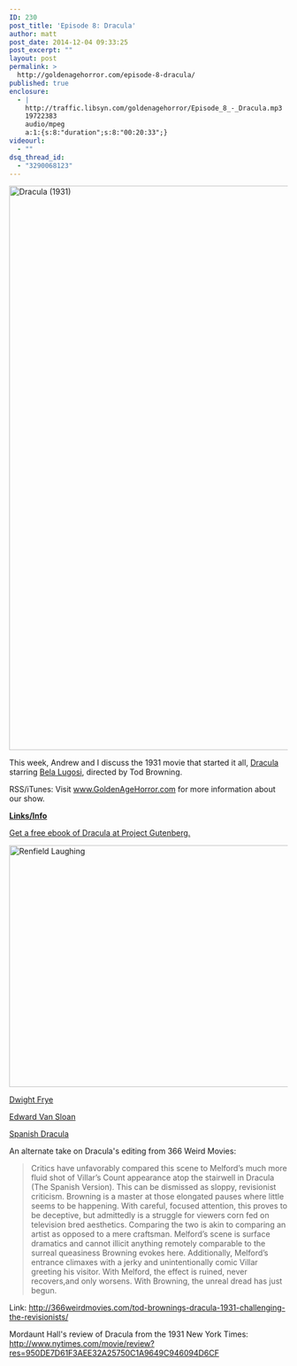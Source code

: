 ```yaml
---
ID: 230
post_title: 'Episode 8: Dracula'
author: matt
post_date: 2014-12-04 09:33:25
post_excerpt: ""
layout: post
permalink: >
  http://goldenagehorror.com/episode-8-dracula/
published: true
enclosure:
  - |
    http://traffic.libsyn.com/goldenagehorror/Episode_8_-_Dracula.mp3
    19722383
    audio/mpeg
    a:1:{s:8:"duration";s:8:"00:20:33";}
videourl:
  - ""
dsq_thread_id:
  - "3290068123"
---
```

<img class="aligncenter size-large wp-image-231" src="http://goldenagehorror.com/wp-content/uploads/2014/12/Dracula-1931-1-678x1024.jpg" alt="Dracula (1931)" width="676" height="1020" />

This week, Andrew and I discuss the 1931 movie that started it all, <a title="Dracula (1931)" href="http://goldenagehorror.com/dracula-1931/">Dracula</a> starring <a title="Bela Lugosi" href="http://goldenagehorror.com/bela-lugosi/">Bela Lugosi</a>, directed by Tod Browning.

RSS/iTunes: Visit www.GoldenAgeHorror.com for more information about our show.

<strong><span style="text-decoration: underline;">Links/Info</span></strong>

<a href="http://www.gutenberg.org/ebooks/345">Get a free ebook of Dracula at Project Gutenberg.</a>

<img class="aligncenter size-full wp-image-232" src="http://goldenagehorror.com/wp-content/uploads/2014/12/28-renfield-laughing.jpg" alt="Renfield Laughing" width="550" height="437" />

<a title="Dwight Frye" href="http://en.wikipedia.org/wiki/Dwight_Frye">Dwight Frye</a>

<a href="http://en.wikipedia.org/wiki/Edward_Van_Sloan">Edward Van Sloan</a>

<a href="http://terrymalloyspigeoncoop.com/2012/10/10/dracula-1931-is-the-spanish-language-version-superior/">Spanish Dracula</a>

An alternate take on Dracula's editing from 366 Weird Movies:
<blockquote>Critics have unfavorably compared this scene to Melford’s much more fluid shot of Villar’s Count appearance atop the stairwell in Dracula (The Spanish Version). This can be dismissed as sloppy, revisionist criticism. Browning is a master at those elongated pauses where little seems to be happening. With careful, focused attention, this proves to be deceptive, but admittedly is a struggle for viewers corn fed on television bred aesthetics. Comparing the two is akin to comparing an artist as opposed to a mere craftsman. Melford’s scene is surface dramatics and cannot illicit anything remotely comparable to the surreal queasiness Browning evokes here. Additionally, Melford’s entrance climaxes with a jerky and unintentionally comic Villar greeting his visitor. With Melford, the effect is ruined, never recovers,and only worsens. With Browning, the unreal dread has just begun.</blockquote>

Link: <a href="http://366weirdmovies.com/tod-brownings-dracula-1931-challenging-the-revisionists/">http://366weirdmovies.com/tod-brownings-dracula-1931-challenging-the-revisionists/</a>

Mordaunt Hall's review of Dracula from the 1931 New York Times:
<a href="http://www.nytimes.com/movie/review?res=950DE7D61F3AEE32A25750C1A9649C946094D6CF">http://www.nytimes.com/movie/review?res=950DE7D61F3AEE32A25750C1A9649C946094D6CF</a>